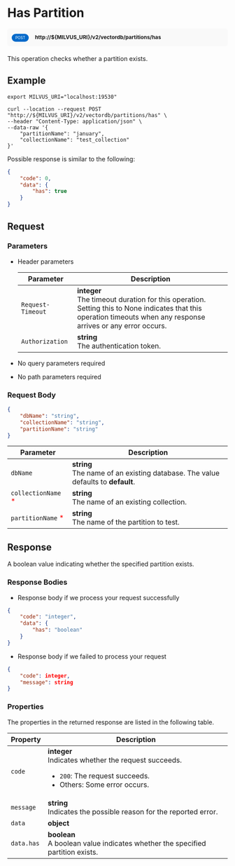 # Has Partition

<div style="background: #f9f9f9; padding: 10px; border-radius: 5px; margin-bottom: 20px;">
    <div style="display: inline-block; background: #026aca; font-size: 0.6em; border-radius: 10px; color: #ffffff; padding: 0.3em 1em; line-height: 1.5em;">
        <span>POST</span>
    </div>
    <div style="display: inline-block; font-size: 0.85em; font-weight: 700; margin-left: 10px;">
        <span>http://${MILVUS_URI}/v2/vectordb/partitions/has</span>
    </div>
</div>

This operation checks whether a partition exists.

## Example

```shell
export MILVUS_URI="localhost:19530"

curl --location --request POST "http://${MILVUS_URI}/v2/vectordb/partitions/has" \
--header "Content-Type: application/json" \
--data-raw '{
    "partitionName": "january",
    "collectionName": "test_collection"
}'
```
Possible response is similar to the following:
```json
{
    "code": 0,
    "data": {
        "has": true
    }
}
```

## Request

### Parameters

- Header parameters

    | Parameter        | Description                                                                               |
    |------------------|-------------------------------------------------------------------------------------------|
    | `Request-Timeout`  | **integer**<br/>The timeout duration for this operation.<br/>Setting this to None indicates that this operation timeouts when any response arrives or any error occurs.|
    | `Authorization`  | **string**<br/>The authentication token.|

- No query parameters required

- No path parameters required

### Request Body

```json
{
    "dbName": "string",
    "collectionName": "string",
    "partitionName": "string"
}
```

| Parameter        | Description                                                                               |
|------------------|-------------------------------------------------------------------------------------------|
| `dbName`  | __string__<br/>The name of an existing database. The value defaults to __default__.  |
| `collectionName` <span style="color:red">*</span> | __string__<br/>The name of an existing collection.  |
| `partitionName` <span style="color:red">*</span> | __string__<br/>The name of the partition to test.  |

## Response

A boolean value indicating whether the specified partition exists.

### Response Bodies

- Response body if we process your request successfully

```json
{
    "code": "integer",
    "data": {
        "has": "boolean"
    }
}
```

- Response body if we failed to process your request

```json
{
    "code": integer,
    "message": string
}
```

### Properties

The properties in the returned response are listed in the following table.

| Property | Description                                                                                                                                 |
|----------|---------------------------------------------------------------------------------------------------------------------------------------------|
| `code`   | __integer__<br/>Indicates whether the request succeeds.<br/><ul><li>`200`: The request succeeds.</li><li>Others: Some error occurs.</li></ul> |
| `message`  | __string__<br/>Indicates the possible reason for the reported error. |
| `data` | __object__<br/> |
| `data.has`  | __boolean__<br/>A boolean value indicates whether the specified partition exists.  |
